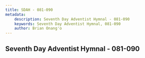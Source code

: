 ```yaml
---
title: SDAH - 081-090
metadata:
    description: Seventh Day Adventist Hymnal - 081-090
    keywords: Seventh Day Adventist Hymnal, 081-090
    author: Brian Onang'o
---
```



## Seventh Day Adventist Hymnal - 081-090
  